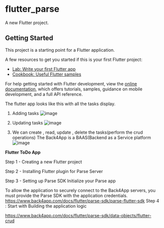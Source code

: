 # flutter_parse

A new Flutter project.

## Getting Started

This project is a starting point for a Flutter application.

A few resources to get you started if this is your first Flutter project:

- [Lab: Write your first Flutter app](https://docs.flutter.dev/get-started/codelab)
- [Cookbook: Useful Flutter samples](https://docs.flutter.dev/cookbook)

For help getting started with Flutter development, view the
[online documentation](https://docs.flutter.dev/), which offers tutorials,
samples, guidance on mobile development, and a full API reference.

The flutter app looks like this with all the tasks display.

1. Adding tasks
![image](https://github.com/ShyamsundarDas/flutter_todo_assign/assets/34059890/02dc329d-756d-4791-8f35-f589d5de341c)

2. Updating tasks
![image](https://github.com/ShyamsundarDas/flutter_todo_assign/assets/34059890/2c7da719-4b6b-4103-84df-e08f1dd87926)

3. We can create , read, update , delete the tasks(perform the crud operations)
The Back4App is a BAAS(Backend as a Service platform
![image](https://github.com/ShyamsundarDas/flutter_todo_assign/assets/34059890/b0a3dfd1-c76c-4cab-8795-284e9e481c81)



**Flutter ToDo App**

Step 1 - 
Creating a new Flutter project

Step 2 -
Installing Flutter plugin for Parse Server

Step 3 - 
Setting up Parse SDK
  Initialize your Parse app
  
To allow the application to securely connect to the Back4App servers, you must provide the Parse SDK with the application credentials.
https://www.back4app.com/docs/flutter/parse-sdk/parse-flutter-sdk
Step 4 : 
Start with Building the application logic

https://www.back4app.com/docs/flutter/parse-sdk/data-objects/flutter-crud 
